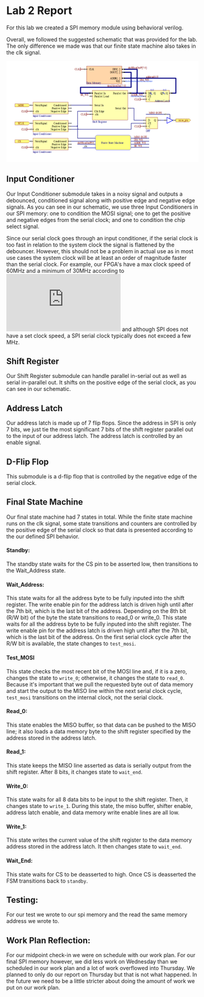 # Lab 2 Report

For this lab we created a SPI memory module using behavioral verilog.

Overall, we followed the suggested schematic that was provided for the lab. The only difference we made was that our finite state machine also takes in the clk signal.

![Schematic](https://github.com/jeremycryan/ComputerArchitectureLabs/blob/master/Lab2/schematic.png)

## Input Conditioner
Our Input Conditioner submodule takes in a noisy signal and outputs a debounced, conditioned signal along with positive edge and negative edge signals. As you can see in our schematic, we use three Input Conditioners in our SPI memory: one to condition the MOSI signal; one to get the positive and negative edges from the serial clock; and one to condition the chip select signal.

Since our serial clock goes through an input conditioner, if the serial clock is too fast in relation to the system clock the signal is flattened by the debouncer. However, this should not be a problem in actual use as in most use cases the system clock will be at least an order of magnitude faster than the serial clock. For example, our FPGA's have a max clock speed of 60MHz and a minimum of 30MHz according to ![its data sheet](https://www.xilinx.com/support/documentation/data_sheets/ds187-XC7Z010-XC7Z020-Data-Sheet.pdf) and although SPI does not have a set clock speed, a SPI serial clock typically does not exceed a few MHz.

## Shift Register
Our Shift Register submodule can handle parallel in-serial out as well as serial in-parallel out. It shifts on the positive edge of the serial clock, as you can see in our schematic.

## Address Latch
Our address latch is made up of 7 flip flops. Since the address in SPI is only 7 bits, we just tie the most significant 7 bits of the shift register parallel out to the input of our address latch. The address latch is controlled by an enable signal.

## D-Flip Flop
This submodule is a d-flip flop that is controlled by the negative edge of the serial clock.

## Final State Machine
Our final state machine had 7 states in total. While the finite state machine runs on the clk signal, some state transitions and counters are controlled by the positive edge of the serial clock so that data is presented according to the our defined SPI behavior.

#### Standby: 
The standby state waits for the CS pin to be asserted low, then transitions to the Wait_Address state.

#### Wait_Address: 
This state waits for all the address byte to be fully inputed into the shift register. The write enable pin for the address latch is driven high until after the 7th bit, which is the last bit of the address. Depending on the 8th bit (R/W bit) of the byte the state transitions to read_0 or write_0.
This state waits for all the address byte to be fully inputed into the shift register. The write enable pin for the address latch is driven high until after the 7th bit, which is the last bit of the address. On the first serial clock cycle after the R/W bit is available, the state changes to `test_mosi`.
#### Test_MOSI
This state checks the most recent bit of the MOSI line and, if it is a zero, changes the state to `write_0`; otherwise, it changes the state to `read_0`. Because it's important that we pull the requested byte out of data memory and start the output to the MISO line within the next serial clock cycle, `test_mosi` transitions on the internal clock, not the serial clock.
#### Read_0: 
This state enables the MISO buffer, so that data can be pushed to the MISO line; it also loads a data memory byte to the shift register specified by the address stored in the address latch.
#### Read_1:
This state keeps the MISO line asserted as data is serially output from the shift register. After 8 bits, it changes state to `wait_end`.
#### Write_0: 
This state waits for all 8 data bits to be input to the shift register. Then, it changes state to `write_1`. During this state, the miso buffer, shifter enable, address latch enable, and data memory write enable lines are all low.
#### Write_1:
This state writes the current value of the shift register to the data memory address stored in the address latch. It then changes state to `wait_end`.
#### Wait_End: 
This state waits for CS to be deasserted to high. Once CS is deasserted the FSM transitions back to `standby`.

## Testing:
For our test we wrote to our spi memory and the read the same memory address we wrote to.

## Work Plan Reflection:
For our midpoint check-in we were on schedule with our work plan. For our final SPI memory however, we did less work on Wednesday than we scheduled in our work plan and a lot of work overflowed into Thursday. We planned to only do our report on Thursday but that is not what happened. In the future we need to be a little stricter about doing the amount of work we put on our work plan.
